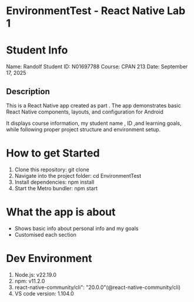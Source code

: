 # EnvironmentTest - React Native Lab 1 
# Student Info 
Name: Randolf 
Student ID: N01697788
Course: CPAN 213 
Date: September 17, 2025
## Description
This is a React Native app created  as  part . The app demonstrates basic React Native components, layouts, and configuration for Android 

It displays course information, my student name   ,  ID ,and  learning goals, while following proper project structure and environment setup. 

# How to get Started
1. Clone this repository:
   git clone <repo-link>
2. Navigate into the project folder:
   cd EnvironmentTest
3. Install dependencies:
   npm install
4. Start the Metro bundler:
   npm start

# What the app is about 
- Shows basic info about  personal info  and my goals
 - Customised  each section

 # Dev Environment 
 1. Node.js: v22.19.0
2.  npm: v11.2.0
3.  react-native-community/cli": "20.0.0"(@react-native-community/cli)
4. VS code version: 1.104.0
